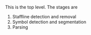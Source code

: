 This is the top level.
The stages are

1. Staffline detection and removal
2. Symbol detection and segmentation
3. Parsing